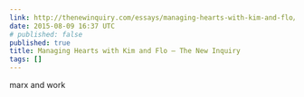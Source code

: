 ```yaml
---
link: http://thenewinquiry.com/essays/managing-hearts-with-kim-and-flo/
date: 2015-08-09 16:37 UTC
# published: false
published: true
title: Managing Hearts with Kim and Flo – The New Inquiry
tags: []
---
```


marx and work
